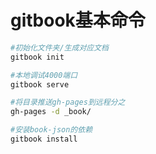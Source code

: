 # gitbook基本命令
```bash
#初始化文件夹/生成对应文档
gitbook init

#本地调试4000端口
gitbook serve

#将目录推送gh-pages到远程分之
gh-pages -d _book/

#安装book-json的依赖
gitbook install

```